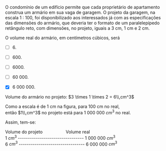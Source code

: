 

O condomínio de um edifício permite que cada proprietário de apartamento construa um armário em sua vaga de garagem. O projeto da garagem, na escala 1 : 100, foi disponibilizado aos interessados já com as especificações das dimensões do armário, que deveria ter o formato de um paralelepípedo retângulo reto, com dimensões, no projeto, iguais a 3 cm, 1 cm e 2 cm.

O volume real do armário, em centímetros cúbicos, será



- [ ] 6\.
- [ ] 600\.
- [ ] 6000\.
- [ ] 60 000.
- [x] 6 000 000.


Volume do armário no projeto: $3 \times 1 \times 2 = 6\\,cm^3$

Como a escala é de 1 cm na figura, para 100 cm no real, então $1\\,cm^3$ no projeto está para 1 000 000 $cm^3$ no real.

Assim, tem-se:

Volume do projeto                   Volume real\
1 $cm^3$ --------------------------------- 1 000 000 $cm^3$\
6 $cm^3$ --------------------------------- 6 000 000 $cm^3$
